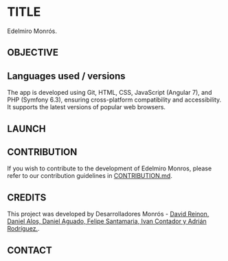 # TITLE
Edelmiro Monrós.


## OBJECTIVE


## Languages used / versions
The app is developed using Git, HTML, CSS, JavaScript (Angular 7), and PHP (Symfony 6.3), ensuring cross-platform compatibility and accessibility. It supports the latest versions of popular web browsers.

## LAUNCH


## CONTRIBUTION
If you wish to contribute to the development of Edelmiro Monros, please refer to our contribution guidelines in [CONTRIBUTION.md](CONTRIBUTION.md).

## CREDITS
This project was developed by Desarrolladores Monrós - [David Reinon, Daniel Alos, Daniel Aguado, Felipe Santamaria, Ivan Contador y Adrián Rodríguez.](https://github.com/DavidReinon/PI_Edelmiro_Monros.git).

## CONTACT

